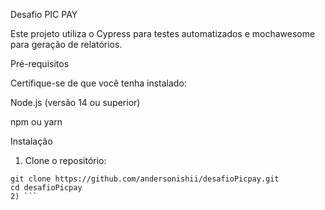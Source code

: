 Desafio PIC PAY

Este projeto utiliza o Cypress para testes automatizados e mochawesome para geração de relatórios.

Pré-requisitos

Certifique-se de que você tenha instalado:

Node.js (versão 14 ou superior)

npm ou yarn

Instalação

1) Clone o repositório:
```
git clone https://github.com/andersonishii/desafioPicpay.git
cd desafioPicpay
2) ```